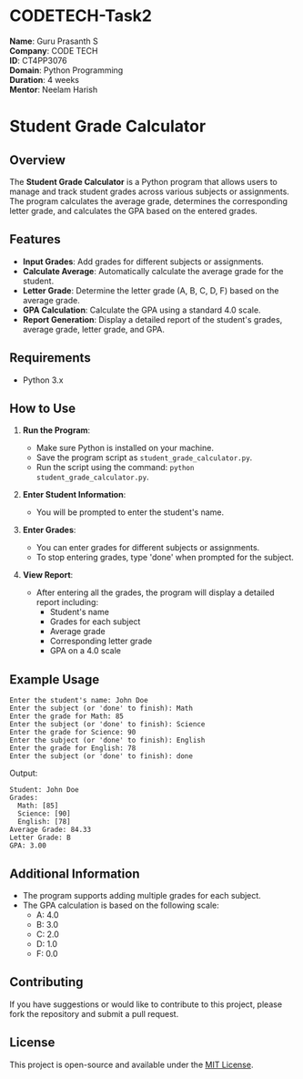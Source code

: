 # CODETECH-Task2

**Name**: Guru Prasanth S  
**Company**: CODE TECH  
**ID**: CT4PP3076  
**Domain**: Python Programming  
**Duration**: 4 weeks  
**Mentor**: Neelam Harish  


# Student Grade Calculator

## Overview

The **Student Grade Calculator** is a Python program that allows users to manage and track student grades across various subjects or assignments. The program calculates the average grade, determines the corresponding letter grade, and calculates the GPA based on the entered grades.

## Features

- **Input Grades**: Add grades for different subjects or assignments.
- **Calculate Average**: Automatically calculate the average grade for the student.
- **Letter Grade**: Determine the letter grade (A, B, C, D, F) based on the average grade.
- **GPA Calculation**: Calculate the GPA using a standard 4.0 scale.
- **Report Generation**: Display a detailed report of the student's grades, average grade, letter grade, and GPA.

## Requirements

- Python 3.x

## How to Use

1. **Run the Program**:
   - Make sure Python is installed on your machine.
   - Save the program script as `student_grade_calculator.py`.
   - Run the script using the command: `python student_grade_calculator.py`.

2. **Enter Student Information**:
   - You will be prompted to enter the student's name.

3. **Enter Grades**:
   - You can enter grades for different subjects or assignments.
   - To stop entering grades, type 'done' when prompted for the subject.

4. **View Report**:
   - After entering all the grades, the program will display a detailed report including:
     - Student's name
     - Grades for each subject
     - Average grade
     - Corresponding letter grade
     - GPA on a 4.0 scale

## Example Usage

```
Enter the student's name: John Doe
Enter the subject (or 'done' to finish): Math
Enter the grade for Math: 85
Enter the subject (or 'done' to finish): Science
Enter the grade for Science: 90
Enter the subject (or 'done' to finish): English
Enter the grade for English: 78
Enter the subject (or 'done' to finish): done
```

Output:
```
Student: John Doe
Grades:
  Math: [85]
  Science: [90]
  English: [78]
Average Grade: 84.33
Letter Grade: B
GPA: 3.00
```

## Additional Information

- The program supports adding multiple grades for each subject.
- The GPA calculation is based on the following scale:
  - A: 4.0
  - B: 3.0
  - C: 2.0
  - D: 1.0
  - F: 0.0

## Contributing

If you have suggestions or would like to contribute to this project, please fork the repository and submit a pull request.

## License

This project is open-source and available under the [MIT License](LICENSE).

